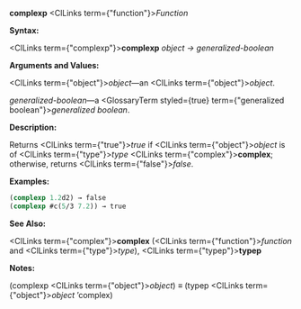 **complexp** <ClLinks  term={"function"}><i>Function</i></ClLinks> 



**Syntax:** 



<ClLinks  term={"complexp"}><b>complexp</b></ClLinks> *object → generalized-boolean* 



**Arguments and Values:** 



<ClLinks  term={"object"}><i>object</i></ClLinks>—an <ClLinks  term={"object"}><i>object</i></ClLinks>. 



*generalized-boolean*—a <GlossaryTerm styled={true} term={"generalized boolean"}><i>generalized boolean</i></GlossaryTerm>. 



**Description:** 



Returns <ClLinks  term={"true"}><i>true</i></ClLinks> if <ClLinks  term={"object"}><i>object</i></ClLinks> is of <ClLinks  term={"type"}><i>type</i></ClLinks> <ClLinks  term={"complex"}><b>complex</b></ClLinks>; otherwise, returns <ClLinks  term={"false"}><i>false</i></ClLinks>. 



**Examples:**
```lisp
(complexp 1.2d2) → false 
(complexp #c(5/3 7.2)) → true 
```
**See Also:** 



<ClLinks  term={"complex"}><b>complex</b></ClLinks> (<ClLinks  term={"function"}><i>function</i></ClLinks> and <ClLinks  term={"type"}><i>type</i></ClLinks>), <ClLinks  term={"typep"}><b>typep</b></ClLinks> 



**Notes:** 



(complexp <ClLinks  term={"object"}><i>object</i></ClLinks>) *≡* (typep <ClLinks  term={"object"}><i>object</i></ClLinks> ’complex) 



